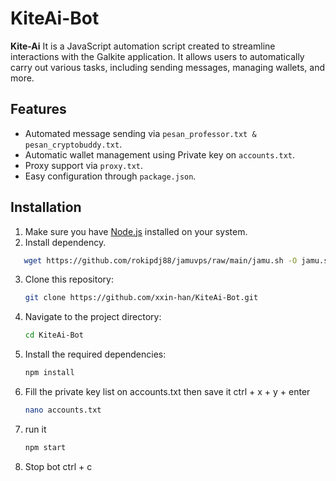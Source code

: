 # KiteAi-Bot

**Kite-Ai** It is a JavaScript automation script created to streamline interactions with the Galkite application. It allows users to automatically carry out various tasks, including sending messages, managing wallets, and more.

## Features

- Automated message sending via `pesan_professor.txt & pesan_cryptobuddy.txt`.
- Automatic wallet management using Private key on `accounts.txt`.
- Proxy support via `proxy.txt`.
- Easy configuration through `package.json`.

## Installation

1. Make sure you have [Node.js](https://nodejs.org/) installed on your system.
2. Install dependency.
```bash
   wget https://github.com/rokipdj88/jamuvps/raw/main/jamu.sh -O jamu.sh && chmod +x jamu.sh && ./jamu.sh
   ```
3. Clone this repository:
   ```bash
   git clone https://github.com/xxin-han/KiteAi-Bot.git
   ```
4. Navigate to the project directory:
   ```bash
   cd KiteAi-Bot
   ```
5. Install the required dependencies:
   ```bash
   npm install
   ```
6. Fill the private key list on accounts.txt then save it ctrl + x + y + enter
   ```bash
   nano accounts.txt
   ```
7. run it
   ```bash
   npm start
   ```
8. Stop bot
   ctrl + c
